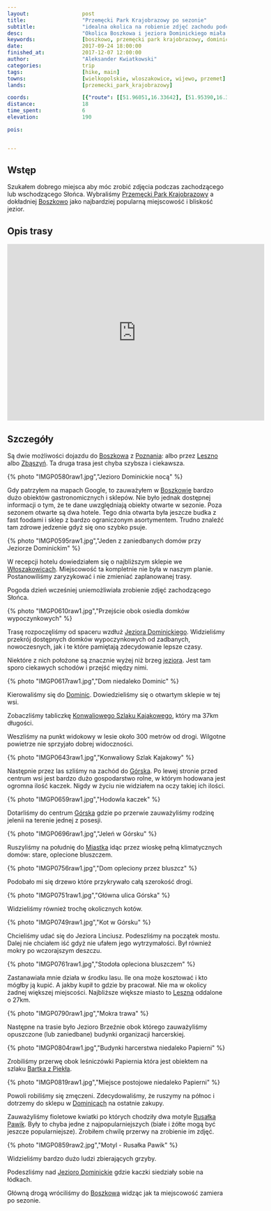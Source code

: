 ```yaml
---
layout:                 post
title:                  "Przemęcki Park Krajobrazowy po sezonie"
subtitle:               "idealna okolica na robienie zdjęć zachodu podczas najgorszej możliwej pogody, największa hodowla kaczek jaką widziałem, oraz stare, klimatyczne budynki"
desc:                   "Okolica Boszkowa i jeziora Dominickiego miała być najleszą opcją na robienie zdjęć zachodu i wschodu. Niestety pogoda tego dnia "
keywords:               [boszkowo, przemęcki park krajobrazowy, dominice, jezioro dominickie, konwaliowy szlak kajakowy, papiernia, bartek z piekła]
date:                   2017-09-24 18:00:00
finished_at:            2017-12-07 12:00:00
author:                 "Aleksander Kwiatkowski"
categories:             trip
tags:                   [hike, main]
towns:                  [wielkopolskie, wloszakowice, wijewo, przemet]
lands:                  [przemecki_park_krajobrazowy]

coords:                 [{"route": [[51.96051,16.33642], [51.95390,16.33771], [51.93638,16.29265], [51.94009,16.25918], [51.93088,16.25703], [51.91945,16.28973], [51.92950,16.28836], [51.93644,16.29248]], "type": "hike"}]
distance:               18
time_spent:             6
elevation:              190  

pois:


---
```


[wiki-boszkowo]: https://pl.wikipedia.org/wiki/Boszkowo
[wiki-poznan]: https://pl.wikipedia.org/wiki/Pozna%C5%84
[wiki-leszno]: https://pl.wikipedia.org/wiki/Leszno
[wiki-zbaszyn]: https://pl.wikipedia.org/wiki/Zb%C4%85szy%C5%84
[wiki-wloszakowice]: https://pl.wikipedia.org/wiki/W%C5%82oszakowice
[wiki-jezioro-dominickie]: https://pl.wikipedia.org/wiki/Jezioro_Dominickie
[wiki-dominice]: https://pl.wikipedia.org/wiki/Dominice
[wiki-gorsko]: https://pl.wikipedia.org/wiki/G%C3%B3rsko_(wojew%C3%B3dztwo_wielkopolskie)
[wiki-miastko]: https://pl.wikipedia.org/wiki/Miastko_(wojew%C3%B3dztwo_wielkopolskie)
[wiki-przemecki-park]: https://pl.wikipedia.org/wiki/Przem%C4%99cki_Park_Krajobrazowy
[wiki-szlak-konwaliowy]: https://pl.wikipedia.org/wiki/Szlak_Konwaliowy
[wiki-rusalka-pawik]: https://pl.wikipedia.org/wiki/Rusa%C5%82ka_pawik

[bartek-z-piekla]: http://e-boszkowo.pl/index.php?id=60&id_artykulu=28

Wstęp
-----

Szukałem dobrego miejsca aby móc zrobić zdjęcia podczas zachodzącego
lub wschodzącego Słońca. Wybraliśmy [Przemęcki Park Krajobrazowy][wiki-przemecki-park]
a dokładniej [Boszkowo][wiki-boszkowo] jako najbardziej popularną
miejscowość i bliskość jezior.

Opis trasy
----------

<iframe height='405' width='590' frameborder='0' allowtransparency='true' scrolling='no' src='https://www.strava.com/activities/1200070658/embed/0e82931e7b3e4d7027254241b022099d068d9740'></iframe>

Szczegóły
---------

Są dwie możliwości dojazdu do [Boszkowa][wiki-boszkowo] z
[Poznania][wiki-poznan]: albo przez [Leszno][wiki-leszno] albo
[Zbąszyń][wiki-zbaszyn]. Ta druga trasa jest chyba szybsza i ciekawsza.

{% photo "IMGP0580raw1.jpg","Jezioro Dominickie nocą" %}

Gdy patrzyłem na mapach Google, to zauważyłem w
[Boszkowie][wiki-boszkowo] bardzo dużo obiektów gastronomicznych i sklepów.
Nie było jednak dostępnej informacji o tym, że te dane uwzględniają obiekty otwarte w
sezonie.
Poza sezonem otwarte są dwa hotele.
Tego dnia otwarta była jeszcze budka z fast foodami
i sklep z bardzo ograniczonym asortymentem. Trudno znaleźć tam zdrowe jedzenie gdyż
się ono szybko psuje.

{% photo "IMGP0595raw1.jpg","Jeden z zaniedbanych domów przy Jeziorze Dominickim" %}

W recepcji hotelu dowiedziałem się o najbliższym sklepie we [Włoszakowicach][wiki-wloszakowice].
Miejscowość ta kompletnie nie była w naszym planie. Postanowiliśmy zaryzykować
i nie zmieniać zaplanowanej trasy.

Pogoda dzień wcześniej uniemożliwiała zrobienie zdjęć zachodzącego Słońca.

{% photo "IMGP0610raw1.jpg","Przejście obok osiedla domków wypoczynkowych" %}

Trasę rozpoczęliśmy od spaceru wzdłuż [Jeziora Dominickiego][wiki-jezioro-dominickie].
Widzieliśmy przekrój dostępnych domków wypoczynkowych od zadbanych, nowoczesnych, jak i
te które pamiętają zdecydowanie lepsze czasy.

Niektóre z nich położone są znacznie wyżej niż brzeg [jeziora][wiki-jezioro-dominickie].
Jest tam sporo ciekawych schodów i przejść między nimi.

{% photo "IMGP0617raw1.jpg","Dom niedaleko Dominic" %}

Kierowaliśmy się do [Dominic][wiki-dominice]. Dowiedzieliśmy się o otwartym sklepie
w tej wsi.

Zobaczliśmy tabliczkę [Konwaliowego Szlaku Kajakowego][wiki-szlak-konwaliowy],
który ma 37km długości.

Weszliśmy na punkt widokowy w lesie około 300 metrów od drogi. Wilgotne
powietrze nie sprzyjało dobrej widoczności.

{% photo "IMGP0643raw1.jpg","Konwaliowy Szlak Kajakowy" %}

Następnie przez las szliśmy na zachód do [Górska][wiki-gorsko].
Po lewej stronie przed centrum wsi jest bardzo dużo gospodarstwo rolne, w którym
hodowana jest ogromna ilość kaczek. Nigdy w życiu nie widziałem na oczy
takiej ich ilości.

{% photo "IMGP0659raw1.jpg","Hodowla kaczek" %}

Dotarliśmy do centrum [Górska][wiki-gorsko] gdzie po przerwie zauważyliśmy
rodzinę jelenii na terenie jednej z posesji.

{% photo "IMGP0696raw1.jpg","Jeleń w Górsku" %}

Ruszyliśmy na południę do [Miastka][wiki-miastko] idąc przez wioskę pełną
klimatycznych domów: stare, oplecione bluszczem.

{% photo "IMGP0756raw1.jpg","Dom opleciony przez bluszcz" %}

Podobało mi się drzewo które przykrywało całą szerokość drogi.

{% photo "IMGP0751raw1.jpg","Główna ulica Górska" %}

Widzieliśmy również trochę okolicznych kotów.

{% photo "IMGP0749raw1.jpg","Kot w Górsku" %}

Chcieliśmy udać się do Jeziora Linciusz.
Podeszliśmy na początek mostu. Dalej nie chciałem iść gdyż nie ufałem
jego wytrzymałości. Był również mokry po wczorajszym deszczu.

{% photo "IMGP0761raw1.jpg","Stodoła opleciona bluszczem" %}

Zastanawiała mnie działa w środku lasu. Ile ona może kosztować i kto
mógłby ją kupić. A jakby kupił to gdzie by pracował. Nie ma
w okolicy żadnej większej miejscości. Najbliższe większe miasto to
[Leszna][wiki-leszno] oddalone o 27km.

{% photo "IMGP0790raw1.jpg","Mokra trawa" %}

Następne na trasie było Jezioro Brzeźnie
obok którego zauważyliśmy opuszczone (lub zaniedbane) budynki
organizacji harcerskiej.

{% photo "IMGP0804raw1.jpg","Budynki harcerstwa niedaleko Papierni" %}

Zrobiliśmy przerwę obok leśniczówki Papiernia która jest obiektem na
szlaku [Bartka z Piekła][bartek-z-piekla].

{% photo "IMGP0819raw1.jpg","Miejsce postojowe niedaleko Papierni" %}

Powoli robiliśmy się zmęczeni. Zdecydowaliśmy, że ruszymy na północ
i dotrzemy do sklepu w [Dominicach][wiki-dominice] na ostatnie
zakupy.

Zauważyliśmy fioletowe kwiatki po których chodziły dwa motyle
[Rusałka Pawik][wiki-rusalka-pawik]. Były to
chyba jedne z najpopularniejszych (białe i żółte mogą być jeszcze popularniejsze).
Zrobiłem chwilę przerwy na zrobienie im zdjęć.

{% photo "IMGP0859raw2.jpg","Motyl - Rusałka Pawik" %}

Widzieliśmy bardzo dużo ludzi zbierających grzyby.

Podeszliśmy nad [Jezioro Dominickie][wiki-jezioro-dominickie] gdzie kaczki
siedziały sobie na łódkach.

Główną drogą wróciliśmy do [Boszkowa][wiki-boszkowo] widząc jak ta miejscowość
zamiera po sezonie.
